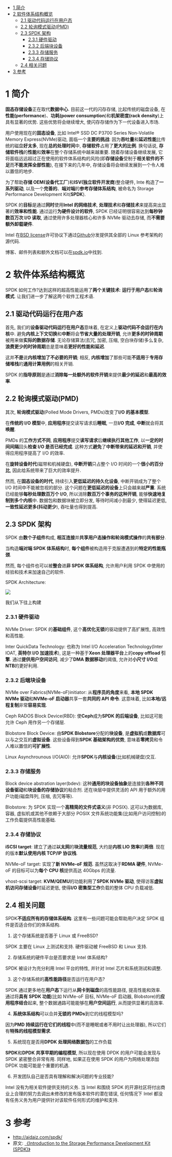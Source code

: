 
<!-- @import "[TOC]" {cmd="toc" depthFrom=1 depthTo=6 orderedList=false} -->

<!-- code_chunk_output -->

- [1 简介](#1-简介)
- [2 软件体系结构概览](#2-软件体系结构概览)
  - [2.1 驱动代码运行在用户态](#21-驱动代码运行在用户态)
  - [2.2 轮询模式驱动(PMD)](#22-轮询模式驱动pmd)
  - [2.3 SPDK 架构](#23-spdk-架构)
    - [2.3.1 硬件驱动](#231-硬件驱动)
    - [2.3.2 后端块设备](#232-后端块设备)
    - [2.3.3 存储服务](#233-存储服务)
    - [2.3.4 存储协议](#234-存储协议)
  - [2.4 相关问题](#24-相关问题)
- [3 参考](#3-参考)

<!-- /code_chunk_output -->

# 1 简介

**固态存储设备**正在取代**数据中心**. 目前这一代的闪存存储, 比起传统的磁盘设备, 在**性能(performance**)、**功耗(power consumption**)和**机架密度(rack density**)上具有显著的优势. 这些优势将会继续增大, 使闪存存储作为下一代设备进入市场.

用户使用现在的**固态设备**, 比如 Intel® SSD DC P3700 Series Non\-Volatile Memory Express(NVMe)驱动, 面临一个**主要的挑战**: 因为**吞吐量**和**延迟性能**比传统的磁盘**好太多**, 现在**总的处理时间**中, **存储软件**占用了**更大的比例**. 换句话说, **存储软件栈**的**性能**和**效率**在整个存储系统中越来越重要. 随着存储设备继续发展, 它将面临远远超过正在使用的软件体系结构的风险(即**存储设备**受制于**相关软件的不足**而**不能发挥全部性能**), 在接下来的几年中, 存储设备将会继续发展到一个令人难以置信的地步.

为了帮助**存储 OEM(设备代工厂**)和**ISV(独立软件开发商**)整合硬件, Inte 构造了**一系列驱动**, 以及一个**完善的**、**端对端**的**参考存储体系结构**, 被命名为 Storage Performance Development Kit(**SPDK**).

SPDK 的**目标**是通过**同时**使用**Intel 的网络技术**, **处理技术**和**存储技术**来提高突出显著的**效率和性能**. 通过运行**为硬件设计的软件**, SPDK 已经证明很容易达到**每秒钟数百万次 I/O 读取**, 通过使用许多处理器核心和许多 NVMe 驱动去存储, 而**不需要额外卸载硬件**.

Intel 在[BSD license](https://github.com/spdk/spdk/blob/master/LICENSE)许可协议下通过[Github](https://github.com/spdk)分发提供其全部的 Linux 参考架构的源代码.

博客、邮件列表和额外文档可以在[spdk.io](http://www.spdk.io/)中找到.

# 2 软件体系结构概览

SPDK 如何工作?达到这样的超高性能运用了**两个关键技术**: **运行于用户态**和**轮询模式**. 让我们进一步了解这两个软件工程术语.

## 2.1 驱动代码运行在用户态

首先, 我们的**设备驱动代码运行在用户态**意味着, 在定义上**驱动代码不会运行在内核**中. 避免**内核上下文切换**和**中断**将会**节省大量的处理开销**, 允许**更多的时钟周期**被用来做**实际的数据存储**. 无论存储算法(去冗, 加密, 压缩, 空白块存储)多么复杂, **浪费更少的时钟周期**总是意味着**更好的性能和延迟**.

这并**不是**说**内核增加了不必要的开销**; 相反, **内核增加**了那些可能**不适用**于**专用存储堆栈**的**通用计算用例**的相关开销.

SPDK 的**指导原则**是通过**消除每一处额外的软件开销**来提供**最少的延迟**和**最高的效率**.

## 2.2 轮询模式驱动(PMD)

其次, **轮询模式驱动**(Polled Mode Drivers, PMDs)改变了**I/O 的基本模型**.

在**传统的 I/O 模型**中, **应用程序**提交读写请求后**睡眠**, 一旦**I/O 完成**, **中断**就会将其**唤醒**.

PMDs 的**工作方式不同**, **应用程序**提交**读写请求**后**继续执行其他工作**, 以**一定的时间间隔**回头**检查 I/O 是否已经完成**. 这种方式**避免**了**中断带来的延迟和开销**, 并使得应用程序提高了 I/O 的效率.

在**旋转设备时代**(磁带和机械硬盘), **中断开销**只占整个 I/O 时间的一个**很小的百分比**, 因此给系统带来了巨大的效率提升.

然而, 在**固态设备的时代**, 持续引入**更低延迟的持久化设备**, 中断开销成为了整个 I/O 时间中不能被忽视的部分. 这个问题在**更低延迟的设备**上只会越来越**严重**. 系统已经能够**每秒处理数百万个 I/O**, 所以消除**数百万个事务的这种开销**, 能够**快速地复制到多个内核**中. 数据包和数据块被立即分发, 等待时间减小到最少, 使得延迟更低, **一致性延迟更多(抖动更少**), 吞吐量也得到提高.

## 2.3 SPDK 架构

SPDK 由**数个子组件**构成, **相互连接**并**共享用户态操作和轮询模式操作**的**共有部分**.

当构造**端对端 SPDK 体系结构**时, **每个组件**被构造用于克服遭遇到的**特定的性能瓶颈**.

然而, 每个组件也可以被**整合**进**非 SPDK 体系结构**, 允许用户利用 SPDK 中使用的经验和技术来加速自己的软件.

SPDK Architecture:

![](./images/2019-06-19-09-47-02.png)

我们从下往上构建

### 2.3.1 硬件驱动

NVMe Driver: SPDK 的**基础组件**, 这个**高优化无锁**的驱动提供了高扩展性, 高效性和高性能.

Inter QuickData Technology: 也称为 Intel I/O Acceleration Technology(Inter IOAT, **英特尔 I/O 加速技术**), 这是一种基于**Xeon 处理器平台**上的**copy offload 引擎**. 通过**提供用户空间访问**, 减少了**DMA 数据移动**的阈值, 允许对**小尺寸 I/O**或**NTB**的更好利用.

### 2.3.2 后端块设备

NVMe over Fabrics(NVMe\-oF)initiator: 从**程序员的角度**来看, **本地 SPDK NVMe 驱动**和**NVMe\-oF 启动器**共享一套**共同的 API 命令**. 这意味着, 比如**本地/远程复制**非常**容易实现**.

Ceph RADOS Block Device(RBD): 使**Ceph**成为**SPDK 的后端设备**, 比如这可能允许 Ceph 用作另一个存储层.

Blobstore Block Device: 由**SPDK Blobstore**分配的**块设备**, 是**虚拟机**或**数据库**可以与之交互的**虚拟设备**. 这些设备得到**SPDK 基础架构的优势**, 意味着**零拷贝**和令人难以置信的**可扩展性**.

Linux Asynchrounous I/O(AIO): 允许**SPDK**与**内核设备**(比如机械硬盘)交互.

### 2.3.3 存储服务

Block device abstration layer(bdev): 这种**通用的块设备抽象**是连接到**各种不同设备驱动**和**块设备的存储协议**的粘合剂. 还在块层中提供灵活的 API 用于额外的用户功能(磁盘阵列, 压缩, 去冗等等).

Blobstore: 为 SPDK 实现一个**高精简的文件式语义**(非 POSIX). 这可以为数据库, 容器, 虚拟机或其他不依赖于大部分 POSIX 文件系统功能集(比如用户访问控制)的工作负载提供高性能基础.

### 2.3.4 存储协议

**iSCSI target**: 建立了通过**以太网**的**块流量规范**, 大约是**内核 LIO 效率**的**两倍**. 现在的版本**默认使用内核 TCP/IP 协议栈**.

NVMe\-oF target: 实现了**新 NVMe\-oF 规范**. 虽然这取决于**RDMA 硬件**, NVMe\-oF 的目标可以为**每个 CPU 核**提供高达 40Gbps 的流量.

vhost\-scsi target: **KVM/QEMU**的功能利用了**SPDK NVMe 驱动**, 使得访客**虚拟机访问存储设备**时延迟更低, 使得**I/O 密集型工作**负载的整体 CPU 负载减低.

## 2.4 相关问题

SPDK**不适应所有的存储体系结构**. 这里有一些问题可能会帮助用户决定 SPDK 组件是否适合你们的体系结构.

1. 这个存储系统是否基于 Linux 或 FreeBSD?

SPDK 主要在 Linux 上测试和支持. 硬件驱动被 FreeBSD 和 Linux 支持.

2. 存储系统的硬件平台是否要求是 Intel 体系结构?

SPDK 被设计为充分利用 Intel 平台的特性, 并针对 Intel 芯片和系统测试和调整.

3. 这个存储系统的**高性能路径**是否运行在用户态?

SPDK 通过更多地在**用户态**下运行从**网卡到磁盘**的高性能路径, 提高性能和效率. 通过将**具有 SPDK 功能**(比如 NVMe\-oF 目标, NVMe\-oF 启动器, Blobstore)的**应用程序结合**起来, 整个数据通路可能能够在**用户空间运行**, 从而提供显著的高效率.

4. **系统体系结构**可以合并**无锁的 PMDs**到它的线程模型吗?

因为**PMD 持续运行在它们的线程**中(而不是睡眠或者不用时让出处理器), 所以它们有**特殊的线程模型需求**.

5. 系统现在是否用**DPDK 处理网络数据包**的工作负载

**SPDK**和**DPDK 共享早期的编程模型**, 所以现在使用 DPDK 的用户可能会发现与 SPDK 紧密整合非常有用. 同样地, 如果正在使用 SPDK 的用户为网络处理添加 DPDK 功能可能是个重要的机遇.

6. 开发团队自己是否具有理解和解决问题的专业技能?

Intel 没有为相关软件提供支持的义务. 当 Intel 和围绕 SPDK 的开源社区将付出商业上合理的努力去调出未修改的发布版本软件的潜在错误, 任何情况下 Intel 都没有任务义务为用户提供针对该软件任何形式的维护和支持.

# 3 参考

- http://aidaiz.com/spdk/
- 原文: [《Introduction to the Storage Performance Development Kit (SPDK)》](https://software.intel.com/en-us/articles/introduction-to-the-storage-performance-development-kit-spdk)